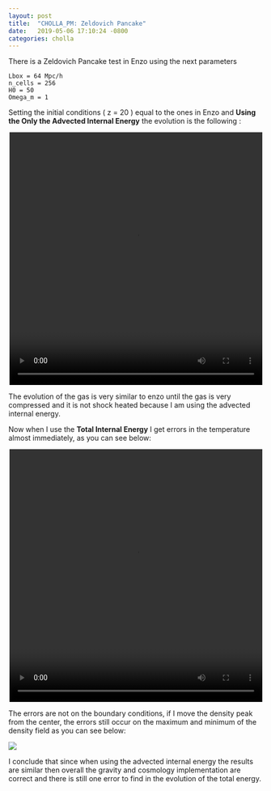 ```yaml
---
layout: post
title:  "CHOLLA_PM: Zeldovich Pancake"
date:   2019-05-06 17:10:24 -0800
categories: cholla
---
```


There is a Zeldovich Pancake test in Enzo using the next parameters

```
Lbox = 64 Mpc/h
n_cells = 256
H0 = 50 
Omega_m = 1
```

Setting the initial conditions ( z = 20 ) equal to the ones in Enzo and **Using the Only the Advected Internal Energy** the evolution is the following :


<div style="text-align: center">
<video src="{{ site.url }}assets/videos/zeldovich_de1_enzo.mp4" width="500" height="500" controls preload> </video>
</div>

The evolution of the gas is very similar to enzo until the gas is very compressed and it is not shock heated because I am using the advected internal energy.

Now when I use the **Total Internal Energy** I get errors in the temperature almost immediately, as you can see below:

<div style="text-align: center">
<video src="{{ site.url }}assets/videos/zeldovich_de001_enzo.mp4" width="500" height="500" controls preload> </video>
</div>

The errors are not on the boundary conditions, if I move the  density peak from the center, the errors still occur on the maximum and minimum of the density field as you can see below:

 <img src="{{ site.url }}assets/images/zeldovich_1.png">
 
I conclude that since when using the advected internal energy the results are similar then overall the gravity and cosmology implementation are correct and there is still one error to find in the evolution of the total energy.

<!-- Now Setting the initial conditions to 

$$
\rho\left(x\right)=\rho_{0}\left[1-\frac{1+z_{i}}{1+z} \cos \left(k x\right)\right]^{-1} \\
v\left(x\right)=-H_{0} \frac{1+z_{i}}{(1+z)^{1 / 2}} \frac{\sin \left(k x\right)}{k} \\
T\left(x\right)=T_{\text {init}}\left[\frac{\rho\left(x\right)}{\overline{\rho}}\right]^{2 / 3}
$$

where $$k= 2 * \pi / L_{box}$$ , $$z_i=20 $$   -->